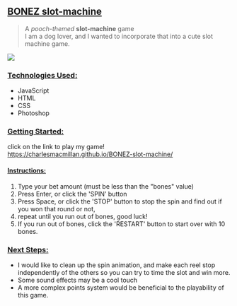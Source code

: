 ## <ins>**BONEZ slot-machine**</ins>

> A _pooch-themed_ **slot-machine** game <br />
> I am a dog lover, and I wanted to incorporate that into a cute slot machine game.

<img src="https://i.imgur.com/OF2xZEl.png">

### <ins>**Technologies Used:**</ins>

- JavaScript
- HTML
- CSS
- Photoshop

### <ins>**Getting Started:**</ins>

click on the link to play my game! <br />
https://charlesmacmillan.github.io/BONEZ-slot-machine/

#### <ins>Instructions:</ins> <br />

1. Type your bet amount (must be less than the "bones" value)
2. Press Enter, or click the 'SPIN' button
3. Press Space, or click the 'STOP' button to stop the spin and find out if you won that round or not,
4. repeat until you run out of bones, good luck!
5. If you run out of bones, click the 'RESTART' button to start over with 10 bones.

### <ins>**Next Steps:**</ins>

- I would like to clean up the spin animation, and make each reel stop independently of the others so you can try to time the slot and win more.
- Some sound effects may be a cool touch
- A more complex points system would be beneficial to the playability of this game.
